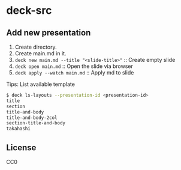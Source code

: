 # deck-src

## Add new presentation

1. Create directory.
2. Create main.md in it.
3. `deck new main.md --title "<slide-title>"` :: Create empty slide
4. `deck open main.md` :: Open the slide via browser
4. `deck apply --watch main.md` :: Apply md to slide

Tips: List available template

```sh
$ deck ls-layouts --presentation-id <presentation-id>
title
section
title-and-body
title-and-body-2col
section-title-and-body
takahashi
```

## License

CC0
